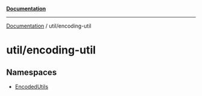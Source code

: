 [**Documentation**](../../index.md)

***

[Documentation](../../index.md) / util/encoding-util

# util/encoding-util

## Namespaces

- [EncodedUtils](namespaces/EncodedUtils/index.md)
